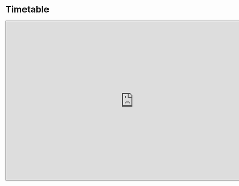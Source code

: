 # Timetable
<iframe src="https://calendar.google.com/calendar/embed?title=ProtocolSupport%20-%207kasper&amp;mode=WEEK&amp;height=500&amp;wkst=2&amp;bgcolor=%23999900&amp;src=q2dp9tmv055romva5ap26skap0%40group.calendar.google.com&amp;color=%23AB8B00&amp;ctz=Europe%2FAmsterdam" style="border:solid 1px #777" width="800" height="500" frameborder="0" scrolling="no"></iframe>
